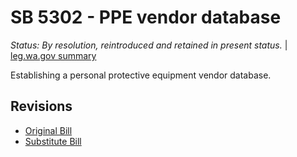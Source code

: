 # SB 5302 - PPE vendor database
*Status: By resolution, reintroduced and retained in present status.* | [leg.wa.gov summary](https://app.leg.wa.gov/billsummary?BillNumber=5302&Year=2021)

Establishing a personal protective equipment vendor database.

## Revisions
* [Original Bill](1/)
* [Substitute Bill](S/)